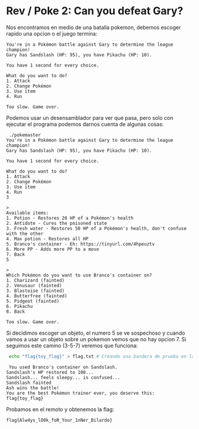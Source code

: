 # Rev / Poke 2: Can you defeat Gary?

Nos encontramos en medio de una batalla pokemon, debemos escoger rapido una opcion o el juego termina:

```
You're in a Pokémon battle against Gary to determine the league champion!
Gary has Sandslash (HP: 95), you have Pikachu (HP: 10).

You have 1 second for every choice.

What do you want to do?
1. Attack
2. Change Pokémon
3. Use item
4. Run

Too slow. Game over.
```

Podemos usar un desensamblador para ver que pasa, pero solo con ejecutar el programa podemos darnos cuenta de algunas cosas:

```
 ./pokemaster 
You're in a Pokémon battle against Gary to determine the league champion!
Gary has Sandslash (HP: 95), you have Pikachu (HP: 10).

You have 1 second for every choice.

What do you want to do?
1. Attack
2. Change Pokémon
3. Use item
4. Run
3

> 
Available items:
1. Potion - Restores 20 HP of a Pokémon's health
2. Antidote - Cures the poisoned state
3. Fresh water - Restores 50 HP of a Pokémon's health, don't confuse with the other
4. Max potion - Restores all HP
5. Branco's container - Eh: https://tinyurl.com/4hpeuztv
6. More PP - Adds more PP to a move
7. Back
5

> 
Which Pokémon do you want to use Branco's container on?
1. Charizard (fainted)
2. Venusaur (fainted)
3. Blastoise (fainted)
4. Butterfree (fainted)
5. Pidgeot (fainted)
6. Pikachu
8. Back

Too slow. Game over.
```

Si decidimos escoger un objeto, el numero 5 se ve sospechoso y cuando vamos a usar un objeto sobre un pokemon vemos que no hay opcion 7. Si seguimos este camino (3-5-7) veremos que funciona:

``` bash
 echo "flag{toy_flag}" > flag.txt # Creando una bandera de prueba en la maquina local
```

```
 You used Branco's container on Sandslash.
Sandslash's HP restored to 100...
Sandslash... feels sleepy... is confused... 
Sandslash fainted
Ash wins the battle!
You are the best Pokémon trainer ever, you deserve this: flag{toy_flag}
```

Probamos en el remoto y obtenemos la flag:

`flag{Alw4ys_lO0k_foR_Your_1nNer_Bilardo}`


